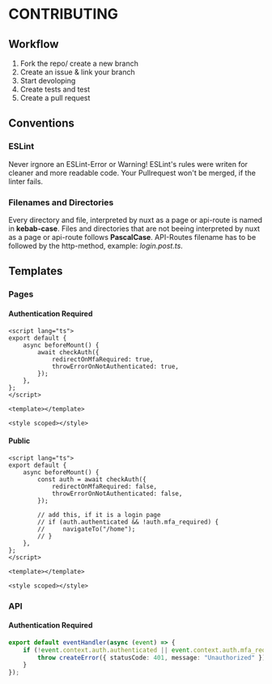 # CONTRIBUTING

## Workflow

1. Fork the repo/ create a new branch
2. Create an issue & link your branch
3. Start devoloping
4. Create tests and test
5. Create a pull request

## Conventions

### ESLint

Never irgnore an ESLint-Error or Warning!
ESLint's rules were writen for cleaner and more readable code. Your Pullrequest won't be merged, if the linter fails.

### Filenames and Directories

Every directory and file, interpreted by nuxt as a page or api-route is named in **kebab-case**.
Files and directories that are not beeing interpreted by nuxt as a page or api-route follows **PascalCase**.
API-Routes filename has to be followed by the http-method, example: _login.post.ts_.

## Templates

### Pages

#### Authentication Required

```vue
<script lang="ts">
export default {
    async beforeMount() {
        await checkAuth({
            redirectOnMfaRequired: true,
            throwErrorOnNotAuthenticated: true,
        });
    },
};
</script>

<template></template>

<style scoped></style>
```

#### Public

```vue
<script lang="ts">
export default {
    async beforeMount() {
        const auth = await checkAuth({
            redirectOnMfaRequired: false,
            throwErrorOnNotAuthenticated: false,
        });

        // add this, if it is a login page
        // if (auth.authenticated && !auth.mfa_required) {
        //     navigateTo("/home");
        // }
    },
};
</script>

<template></template>

<style scoped></style>
```

### API

#### Authentication Required

```ts
export default eventHandler(async (event) => {
    if (!event.context.auth.authenticated || event.context.auth.mfa_required || !event.context.auth.user) {
        throw createError({ statusCode: 401, message: "Unauthorized" });
    }
});
```
